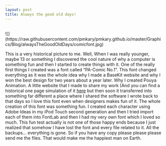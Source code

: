 ```yaml
---
layout: post
title: Always the good old days!
---
```


<br>
![](https://raw.githubusercontent.com/pmkary/pmkary.github.io/master/Graphics/Blog/alwaysTheGoodOldDays/comicfont.jpg)

This is a very historical picture to me. Well, When I was really younger, maybe 13 or something I discovered the cool nature of why a computer is something fun and then I started to create things with it. One of the really first things I created was a font called “PA-Comic No.1”. This font changed everything as it was the whole idea why I made a BaseKit website and why I won the best design for two years about a year later. Why I created Pouya Animation. A little website that I made to share my work (And you can find a historical one page simulation of it [here](http://thepa.kary.us) but then soon it transferred into something far different a place where I shared the software I wrote back to that days so I love this font even when designers makes fun of it. The whole creation of this font was something fun. I created each character using Adobe Ideas in my iPod Touch second generation and then I tried import each of them into FontLab and then I had my very own font which I loved so much. This fun test actually is not one of those happy ends because I just realized that somehow I have lost the font and every file related to it. All the backups… everything is gone. So if you have any copy please please please send me the files. That would make me the happiest man on Earth.